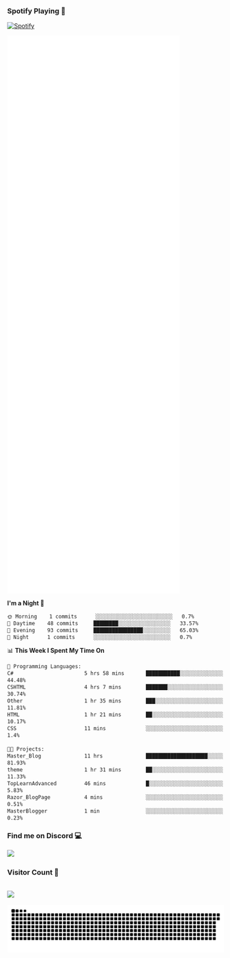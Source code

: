 ### Spotify Playing 🎵
[![Spotify](https://spotify-livestats-callme-milad.vercel.app/api/spotify)](https://open.spotify.com/user/314mrt6dxn5cqoxklh3thbwlr6by)

<img align="center" src="/github-metrics.svg" alt="Metrics" width="400">

<!--START_SECTION:waka-->
**I'm a Night 🦉** 

```text
🌞 Morning    1 commits      ░░░░░░░░░░░░░░░░░░░░░░░░░   0.7% 
🌆 Daytime    48 commits     ████████░░░░░░░░░░░░░░░░░   33.57% 
🌃 Evening    93 commits     ████████████████░░░░░░░░░   65.03% 
🌙 Night      1 commits      ░░░░░░░░░░░░░░░░░░░░░░░░░   0.7%

```


📊 **This Week I Spent My Time On** 

```text
💬 Programming Languages: 
C#                       5 hrs 58 mins       ███████████░░░░░░░░░░░░░░   44.48% 
CSHTML                   4 hrs 7 mins        ███████░░░░░░░░░░░░░░░░░░   30.74% 
Other                    1 hr 35 mins        ███░░░░░░░░░░░░░░░░░░░░░░   11.81% 
HTML                     1 hr 21 mins        ██░░░░░░░░░░░░░░░░░░░░░░░   10.17% 
CSS                      11 mins             ░░░░░░░░░░░░░░░░░░░░░░░░░   1.4%

🐱‍💻 Projects: 
Master_Blog              11 hrs              ████████████████████░░░░░   81.93% 
theme                    1 hr 31 mins        ██░░░░░░░░░░░░░░░░░░░░░░░   11.33% 
TopLearnAdvanced         46 mins             █░░░░░░░░░░░░░░░░░░░░░░░░   5.83% 
Razor_BlogPage           4 mins              ░░░░░░░░░░░░░░░░░░░░░░░░░   0.51% 
MasterBlogger            1 min               ░░░░░░░░░░░░░░░░░░░░░░░░░   0.23%

```


<!--END_SECTION:waka-->

### Find me on Discord 💻
<a href="https://discord.gg/t35EjYprS6" rel="nofollow"> 
  <img src="https://discord.c99.nl/widget/theme-3/977957889358573609.png" data-canonical-src="https://discord.c99.nl/widget/theme-3/977957889358573609.png" style="max-width: 100%;"></a>

### Visitor Count 🔢
<p align="left"> 
  <br>
  <img src="https://profile-counter.glitch.me/callme-devil/count.svg" />
</p>

<img src="https://github.com/callme-devil/callme-devil/blob/output/github-contribution-grid-snake.svg" alt="snake" style="max-width: 100%;">
